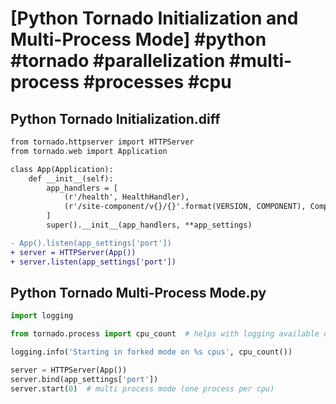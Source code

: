 # [Python Tornado Initialization and Multi-Process Mode] #python #tornado #parallelization #multi-process #processes #cpu

## Python Tornado Initialization.diff

```diff
from tornado.httpserver import HTTPServer
from tornado.web import Application

class App(Application):
    def __init__(self):
        app_handlers = [
            (r'/health', HealthHandler),
            (r'/site-component/v{}/{}'.format(VERSION, COMPONENT), ComponentHandler),
        ]
        super().__init__(app_handlers, **app_settings)

- App().listen(app_settings['port'])
+ server = HTTPServer(App())
+ server.listen(app_settings['port'])
```

## Python Tornado Multi-Process Mode.py

```python
import logging

from tornado.process import cpu_count  # helps with logging available cpu

logging.info('Starting in forked mode on %s cpus', cpu_count())

server = HTTPServer(App())
server.bind(app_settings['port'])
server.start(0)  # multi process mode (one process per cpu)
```

